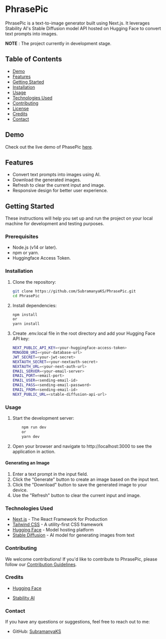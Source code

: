 # PhrasePic

PhrasePic is a text-to-image generator built using Next.js. It leverages Stability AI's Stable Diffusion model API hosted on Hugging Face to convert text prompts into images.

**NOTE** : The project currently in development stage.

## Table of Contents

- [Demo](#demo)
- [Features](#features)
- [Getting Started](#getting-started)
- [Installation](#installation)
- [Usage](#usage)
- [Technologies Used](#technologies-used)
- [Contributing](#contributing)
- [License](#license)
- [Credits](#credits)
- [Contact](#contact)

## Demo

Check out the live demo of PhasePic [here](#).

## Features

- Convert text prompts into images using AI.
- Download the generated images.
- Refresh to clear the current input and image.
- Responsive design for better user experience.

## Getting Started

These instructions will help you set up and run the project on your local machine for development and testing purposes.

### Prerequisites

- Node.js (v14 or later).
- npm or yarn.
- Huggingface Access Token.


### Installation

1. Clone the repository:
   ```bash
   git clone https://github.com/SubramanyaKS/PhrasePic.git
   cd PhrasePic
   ```

2. Install dependencies:
    ```bash
    npm install
    or
    yarn install
    ```

3. Create .env.local file in the root directory and add your Hugging Face API key:

    ```bash
    NEXT_PUBLIC_API_KEY=<your-huggingface-access-token>
    MONGODB_URI=<your-database-url>
    JWT_SECRET=<your-jwt-secret>
    NEXTAUTH_SECRET=<your-nextauth-secret>
    NEXTAUTH_URL=<your-next-auth-url>
    EMAIL_SERVER=<your-email-server>
    EMAIL_PORT=<email-port>
    EMAIL_USER=<sending-email-id>
    EMAIL_PASS=<sending-email-password>
    EMAIL_FROM=<sending-email-id>
    NEXT_PUBLIC_URL=<stable-diffusion-api-url>
    ```

### Usage

1. Start the development server:

    ```bash
        npm run dev
        or
        yarn dev
    ```

2. Open your browser and navigate to http://localhost:3000 to see the application in action.

#### Generating an Image

1. Enter a text prompt in the input field.
2. Click the "Generate" button to create an image based on the input text.
3. Click the "Download" button to save the generated image to your device.
4. Use the "Refresh" button to clear the current input and image.

### Technologies Used

- [Next.js](https://nextjs.org/) - The React Framework for Production
- [Tailwind CSS](https://tailwindcss.com/) - A utility-first CSS framework
- [Hugging Face](https://huggingface.co/) - Model hosting platform
- [Stable Diffusion](https://www.stability.ai/) - AI model for generating images from text

### Contributing

We welcome contributions! If you'd like to contribute to PhrasePic, please follow our [Contribution Guidelines](https://github.com/SubramanyaKS/PhrasePic/blob/main/CONTRIBUTING.md).

<!-- ### License

This project is licensed under the MIT License. See the [LICENSE](LICENSE) file for details. -->

### Credits

* [Hugging Face](https://huggingface.co/)

* [Stability AI](https://huggingface.co/stabilityai/)

### Contact

If you have any questions or suggestions, feel free to reach out to me:

- GitHub: [SubramanyaKS](https://github.com/SubramanyaKS)
